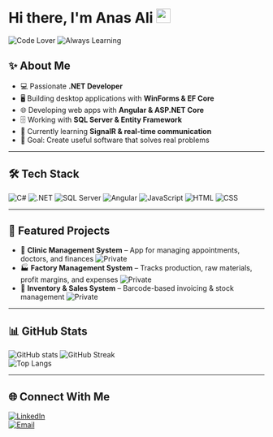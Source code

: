 # Hi there, I'm Anas Ali  <img src="https://media.giphy.com/media/hvRJCLFzcasrR4ia7z/giphy.gif" width="28px">


![Code Lover](https://img.shields.io/badge/💻-Code%20Lover-blue?style=for-the-badge)
![Always Learning](https://img.shields.io/badge/📚-Always%20Learning-green?style=for-the-badge)


## ✨ About Me  
- 💻 Passionate **.NET Developer**  
- 🖥️ Building desktop applications with **WinForms & EF Core**  
- 🌐 Developing web apps with **Angular & ASP.NET Core**  
- 🗄️ Working with **SQL Server & Entity Framework**  
- 🌱 Currently learning **SignalR & real-time communication**  
- 🎯 Goal: Create useful software that solves real problems  

---

## 🛠️ Tech Stack  

![C#](https://img.shields.io/badge/C%23-239120?style=for-the-badge&logo=c-sharp&logoColor=white)  ![.NET](https://img.shields.io/badge/.NET-512BD4?style=for-the-badge&logo=dotnet&logoColor=white)  ![SQL Server](https://img.shields.io/badge/SQL%20Server-CC2927?style=for-the-badge&logo=microsoftsqlserver&logoColor=white) 
![Angular](https://img.shields.io/badge/Angular-DD0031?style=for-the-badge&logo=angular&logoColor=white) ![JavaScript](https://img.shields.io/badge/JavaScript-F7DF1E?style=for-the-badge&logo=javascript&logoColor=black) ![HTML](https://img.shields.io/badge/HTML5-E34F26?style=for-the-badge&logo=html5&logoColor=white)  ![CSS](https://img.shields.io/badge/CSS3-1572B6?style=for-the-badge&logo=css3&logoColor=white)  


---
## 📂 Featured Projects  

- 📘 **Clinic Management System** – App for managing appointments, doctors, and finances ![Private](https://img.shields.io/badge/Repo-Private-red)  
- 🏭 **Factory Management System** – Tracks production, raw materials, profit margins, and expenses ![Private](https://img.shields.io/badge/Repo-Private-red)  
- 🛒 **Inventory & Sales System** – Barcode-based invoicing & stock management ![Private](https://img.shields.io/badge/Repo-Private-red)  

---

## 📊 GitHub Stats  

![GitHub stats](https://github-readme-stats.vercel.app/api?username=anasali8&show_icons=true&theme=radical&count_private=true&include_all_commits=true)
![GitHub Streak](https://github-readme-streak-stats.herokuapp.com/?user=anasali8&theme=radical)  
![Top Langs](https://github-readme-stats.vercel.app/api/top-langs/?username=anasali8&layout=compact&theme=radical&count_private=true&hide=html,css,jupyter%20notebook)


---

## 🌐 Connect With Me  
[![LinkedIn](https://img.shields.io/badge/LinkedIn-blue?logo=linkedin&logoColor=white)](https://linkedin.com/in/anas-ali-09b2301bb)  
[![Email](https://img.shields.io/badge/Email-D14836?logo=gmail&logoColor=white)](mailto:anawlma11@gmail.com)  
